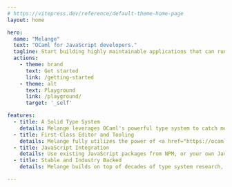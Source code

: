 ```yaml
---
# https://vitepress.dev/reference/default-theme-home-page
layout: home

hero:
  name: "Melange"
  text: "OCaml for JavaScript developers."
  tagline: Start building highly maintainable applications that can run on millions of devices.
  actions:
    - theme: brand
      text: Get started
      link: /getting-started
    - theme: alt
      text: Playground
      link: /playground/
      target: '_self'

features:
  - title: A Solid Type System
    details: Melange leverages OCaml's powerful type system to catch more bugs at compile time. Large, complex codebases become easy to maintain and refactor.
  - title: First-Class Editor and Tooling
    details: Melange fully utilizes the power of <a href="https://ocaml.org/docs/platform">the OCaml Platform</a> to provide integrations with editors such as VSCode, Vim, or Emacs, with features like type inspection, autocomplete, and more. It also has first-class integration with <a href="https://dune.build/">Dune</a>, OCaml's most used build system.
  - title: JavaScript Integration
    details: Use existing JavaScript packages from NPM, or your own JavaScript libraries in your projects. With an expressive bindings language, and an ergonomic compilation model, Melange can help you build robust applications that leverage functionality from the JavaScript ecosystem.
  - title: Stable and Industry Backed
    details: Melange builds on top of decades of type system research, compiler engineering and tooling development to provide a polished developer experience. Companies like Ahrefs use Melange daily to deploy web applications for their users.

---
```

<script setup>
import Users from '.vitepress/theme/Users.vue'
</script>

<Users />
